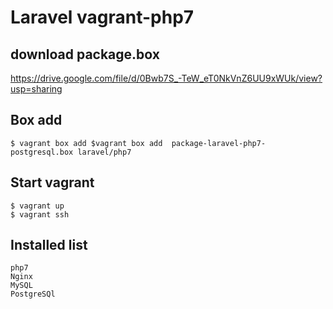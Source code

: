 # Laravel vagrant-php7

## download package.box
https://drive.google.com/file/d/0Bwb7S_-TeW_eT0NkVnZ6UU9xWUk/view?usp=sharing

## Box add
```
$ vagrant box add $vagrant box add  package-laravel-php7-postgresql.box laravel/php7
```

## Start vagrant

```
$ vagrant up
$ vagrant ssh
```

## Installed list
```
php7
Nginx
MySQL
PostgreSQl
```

